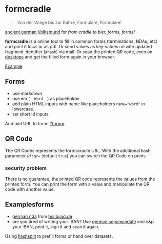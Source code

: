 # formcradle

> Von der Wiege bis zur Bahre,
> Formulare, Formulare!

[ancient german Volksmund](//aphorismen.de/zitat/72791) for _from cradle to bier, forms, forms!_

__formcradle__ is a online tool to fill in common forms (terminations, NDAs, etc) and print it local or as pdf.
Or send values as key-values url with updated fragment identifier (`#hash`) via mail.
Or scan the printed QR code, even on [desktops](//www.the-qrcode-generator.com/scan) and get the filled form again in your browser.

[Example](//klml.github.io/formcradle/?form=forms/nda_de.md#ag=Example%20AG&an=Max%20Muster&stra%C3%9Fe_an=Fakestreet%20123&plz_an=12345&ort_an=Musterstadt&verteten=Maximilian%20Mustermann&auftrag=Rollout%20Formularcenter&gericht=Berlin&ort_ag=M%C3%BCnchen&datum_ag=&ort_an_sub=Berlin&datum_an=2018-02-22
)

## Forms

* use markdown
* use em (`__Word__`) as placeholder
* add plain HTML inputs with name like placeholders `name="word"` in lowercase.
* set short id inputs

And add URL to form: [?form=](https://klml.github.io/formcradle/?form=).

## QR Code

The QR Codes represents the formscradle URL.
With the additional hash parameter `&fcqr=` (default `true`) you can switch the QR Code on prints.

### security problem

There is no guarantee, the printed QR code represents the values from the printed form.
You can print the form with a value and manipulate the QR code with another value.


## Examplesforms

* [german nda](https://klml.github.io/formcradle/?form=forms/nda_de.md) from [bsi.bund.de](https://www.bsi.bund.de/SharedDocs/Downloads/DE/BSI/Grundschutz/Hilfsmittel/Muster/vertraulichkeitsvereinbarung_pdf.pdf?__blob=publicationFile&v=2 )
* are you tired of writing your IBAN? Use [german sepamandate](https://klml.github.io/formcradle/?form=forms/sepamandate_de.md) and c&p your IBAN, print it, sign it and scan it again.


Using [hashsplit](https://github.com/klml/hashsplit) to prefill forms or hand over datasets.
